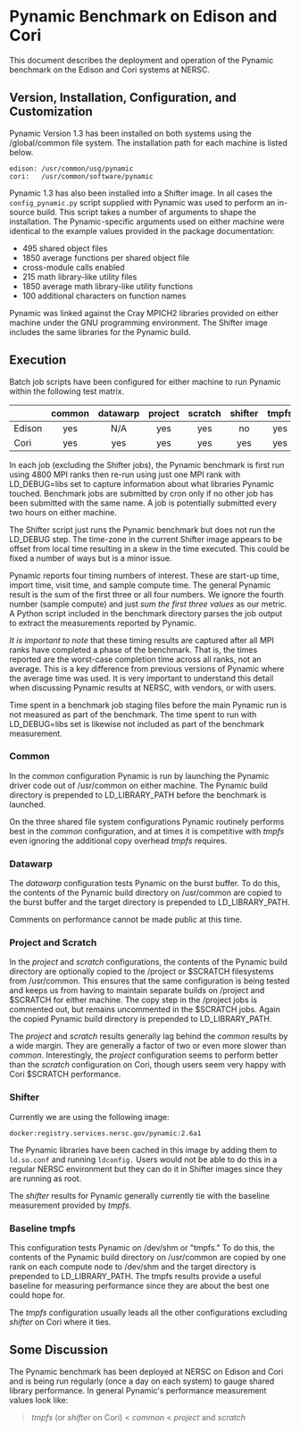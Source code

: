 
Pynamic Benchmark on Edison and Cori
====================================

This document describes the deployment and operation of the Pynamic benchmark on the Edison and Cori systems at NERSC.

Version, Installation, Configuration, and Customization
-------------------------------------------------------

Pynamic Version 1.3 has been installed on both systems using the /global/common file system.
The installation path for each machine is listed below.

    edison: /usr/common/usg/pynamic
    cori:   /usr/common/software/pynamic

Pynamic 1.3 has also been installed into a Shifter image.
In all cases the `config_pynamic.py` script supplied with Pynamic was used to perform an in-source build.
This script takes a number of arguments to shape the installation.
The Pynamic-specific arguments used on either machine were identical to the example values provided in the package documentation:

* 495 shared object files
* 1850 average functions per shared object file
* cross-module calls enabled
* 215 math library-like utility files
* 1850 average math library-like utility functions
* 100 additional characters on function names

Pynamic was linked against the Cray MPICH2 libraries provided on either machine under the GNU programming environment.
The Shifter image includes the same libraries for the Pynamic build.

Execution
---------

Batch job scripts have been configured for either machine to run Pynamic within the following test matrix.

|        | common | datawarp | project | scratch | shifter | tmpfs |
| ------ |:------:|:--------:|:-------:|:-------:|:-------:|:-----:|
| Edison | yes    | N/A      | yes     | yes     | no      | yes   |
| Cori   | yes    | yes      | yes     | yes     | yes     | yes   |

In each job (excluding the Shifter jobs), the Pynamic benchmark is first run using 4800 MPI ranks then re-run using just one MPI rank with LD_DEBUG=libs
set to capture information about what libraries Pynamic touched.
Benchmark jobs are submitted by cron only if no other job has been submitted with the same name.
A job is potentially submitted every two hours on either machine.

The Shifter script just runs the Pynamic benchmark but does not run the LD_DEBUG step.
The time-zone in the current Shifter image appears to be offset from local time resulting in a skew in the time executed.
This could be fixed a number of ways but is a minor issue.

Pynamic reports four timing numbers of interest.
These are start-up time, import time, visit time, and sample compute time.
The general Pynamic result is the sum of the first three or all four numbers.
We ignore the fourth number (sample compute) and just *sum the first three values* as our metric.
A Python script included in the benchmark directory parses the job output to extract the measurements reported by Pynamic.

*It is important to note* that these timing results are captured after all MPI ranks have completed a phase of the benchmark.
That is, the times reported are the worst-case completion time across all ranks, not an average.
This is a key difference from previous versions of Pynamic where the average time was used.
It is very important to understand this detail when discussing Pynamic results at NERSC, with vendors, or with users.

Time spent in a benchmark job staging files before the main Pynamic run is not measured as part of the benchmark.
The time spent to run with LD_DEBUG=libs set is likewise not included as part of the benchmark measurement.

### Common

In the *common* configuration Pynamic is run by launching the Pynamic driver code out of /usr/common on either machine.
The Pynamic build directory is prepended to LD_LIBRARY_PATH before the benchmark is launched.

On the three shared file system configurations Pynamic routinely performs best in the *common* configuration,
and at times it is competitive with *tmpfs* even ignoring the additional copy overhead *tmpfs* requires.

### Datawarp

The *datawarp* configuration tests Pynamic on the burst buffer.
To do this, the contents of the Pynamic build directory on /usr/common are copied to the burst buffer and the target directory is prepended to LD_LIBRARY_PATH.

Comments on performance cannot be made public at this time.

### Project and Scratch

In the *project* and *scratch* configurations, the contents of the Pynamic build directory are optionally copied to the /project
or $SCRATCH filesystems from /usr/common.
This ensures that the same configuration is being tested and keeps us from having to maintain separate builds on /project and $SCRATCH for either machine.
The copy step in the /project jobs is commented out, but remains uncommented in the $SCRATCH jobs.
Again the copied Pynamic build directory is prepended to LD_LIBRARY_PATH.

The *project* and *scratch* results generally lag behind the *common* results by a wide margin.
They are generally a factor of two or even more slower than *common*.
Interestingly, the *project* configuration seems to perform better than the *scratch* configuration on Cori,
though users seem very happy with Cori $SCRATCH performance.

### Shifter

Currently we are using the following image:

    docker:registry.services.nersc.gov/pynamic:2.6a1

The Pynamic libraries have been cached in this image by adding them to `ld.so.conf` and running `ldconfig.`
Users would not be able to do this in a regular NERSC environment but they can do it in Shifter images since they are running as root.

The *shifter* results for Pynamic generally currently tie with the baseline measurement provided by *tmpfs*.

### Baseline tmpfs

This configuration tests Pynamic on /dev/shm or "tmpfs."
To do this, the contents of the Pynamic build directory on /usr/common are copied by one rank on each compute node to /dev/shm and the
target directory is prepended to LD_LIBRARY_PATH.
The tmpfs results provide a useful baseline for measuring performance since they are about the best one could hope for.

The *tmpfs* configuration usually leads all the other configurations excluding *shifter* on Cori where it ties.

Some Discussion
---------------

The Pynamic benchmark has been deployed at NERSC on Edison and Cori and is being run regularly (once a day on each system) to gauge shared library performance.
In general Pynamic's performance measurement values look like:

> *tmpfs* (or *shifter* on Cori) < *common* < *project* and *scratch*
